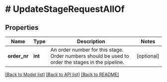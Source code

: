# # UpdateStageRequestAllOf

## Properties

Name | Type | Description | Notes
------------ | ------------- | ------------- | -------------
**order_nr** | **int** | An order number for this stage. Order numbers should be used to order the stages in the pipeline. | [optional]

[[Back to Model list]](../../README.md#models) [[Back to API list]](../../README.md#endpoints) [[Back to README]](../../README.md)
